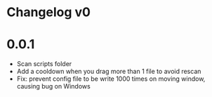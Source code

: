 # Changelog v0

# 0.0.1
- Scan scripts folder
- Add a cooldown when you drag more than 1 file to avoid rescan
- Fix: prevent config file to be write 1000 times on moving window, causing bug on Windows
